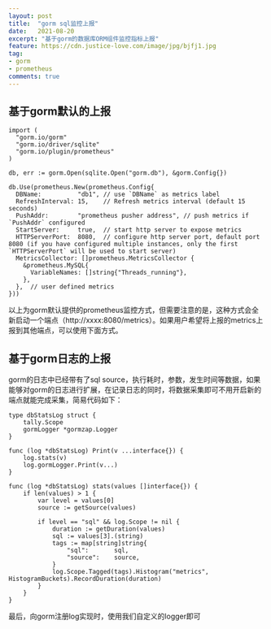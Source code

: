 ```yaml
---
layout: post
title:  "gorm sql监控上报"
date:   2021-08-20
excerpt: "基于gorm的数据库ORM组件监控指标上报"
feature: https://cdn.justice-love.com/image/jpg/bjfj1.jpg
tag:
- gorm
- prometheus
comments: true
---
```


## 基于gorm默认的上报

```
import (
  "gorm.io/gorm"
  "gorm.io/driver/sqlite"
  "gorm.io/plugin/prometheus"
)

db, err := gorm.Open(sqlite.Open("gorm.db"), &gorm.Config{})

db.Use(prometheus.New(prometheus.Config{
  DBName:          "db1", // use `DBName` as metrics label
  RefreshInterval: 15,    // Refresh metrics interval (default 15 seconds)
  PushAddr:        "prometheus pusher address", // push metrics if `PushAddr` configured
  StartServer:     true,  // start http server to expose metrics
  HTTPServerPort:  8080,  // configure http server port, default port 8080 (if you have configured multiple instances, only the first `HTTPServerPort` will be used to start server)
  MetricsCollector: []prometheus.MetricsCollector {
    &prometheus.MySQL{
      VariableNames: []string{"Threads_running"},
    },
  },  // user defined metrics
}))
```

以上为gorm默认提供的prometheus监控方式，但需要注意的是，这种方式会全新启动一个端点（http://xxxx:8080/metrics）。如果用户希望将上报的metrics上报到其他端点，可以使用下面方式。

## 基于gorm日志的上报

gorm的日志中已经带有了sql source，执行耗时，参数，发生时间等数据，如果能够对gorm的日志进行扩展，在记录日志的同时，将数据采集即可不用开启新的端点就能完成采集，简易代码如下：

```
type dbStatsLog struct {
	tally.Scope
	gormLogger *gormzap.Logger
}

func (log *dbStatsLog) Print(v ...interface{}) {
	log.stats(v)
	log.gormLogger.Print(v...)
}

func (log *dbStatsLog) stats(values []interface{}) {
	if len(values) > 1 {
		var level = values[0]
		source := getSource(values)

		if level == "sql" && log.Scope != nil {
			duration := getDuration(values)
			sql := values[3].(string)
			tags := map[string]string{
				"sql":       sql,
				"source":    source,
			}
			log.Scope.Tagged(tags).Histogram("metrics", HistogramBuckets).RecordDuration(duration)
		} 
	}
}
```

最后，向gorm注册log实现时，使用我们自定义的logger即可